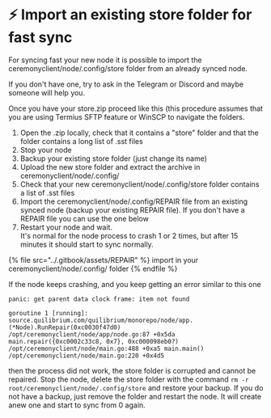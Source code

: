 # ⚡ Import an existing store folder for fast sync

For syncing fast your new node it is possible to import the ceremonyclient/node/.config/store folder from an already synced node.

If you don't have one, try to ask in the Telegram or Discord and maybe someone will help you.

Once you have your store.zip proceed like this (this procedure assumes that you are using Termius SFTP feature or WinSCP to navigate the folders.

1. Open the .zip locally, check that it contains a "store" folder and that the folder contains a long list of .sst files
2. Stop your node&#x20;
3. Backup your existing store folder (just change its name)
4. Upload the new store folder and extract the archive in ceremonyclient/node/.config/
5. Check that your new ceremonyclient/node/.config/store folder contains a list of .sst files
6. Import the ceremonyclient/node/.config/REPAIR file from an existing synced node (backup your existing REPAIR file). If you don't have a REPAIR file you can use the one below
7. Restart your node and wait. \
   It's normal for the node process to crash 1 or 2 times, but after 15 minutes it should start to sync normally.

{% file src="../.gitbook/assets/REPAIR" %}
import in your ceremonyclient/node/.config/ folder
{% endfile %}

If the node keeps crashing, and you keep getting an error similar to this one

`panic: get parent data clock frame: item not found`

`goroutine 1 [running]: source.quilibrium.com/quilibrium/monorepo/node/app.(*Node).RunRepair(0xc0030f47d0) /opt/ceremonyclient/node/app/node.go:87 +0x5da main.repair({0xc0002c33c8, 0x7}, 0xc000098eb0?) /opt/ceremonyclient/node/main.go:488 +0xa5 main.main() /opt/ceremonyclient/node/main.go:220 +0x4d5`

then the process did not work, the store folder is corrupted and cannot be repaired. Stop the node, delete the store folder with the command `rm -r root/ceremonyclient/node/.config/store` and restore your backup. If you do not have a backup, just remove the folder and restart the node. It will create  anew one and start to sync from 0 again.
